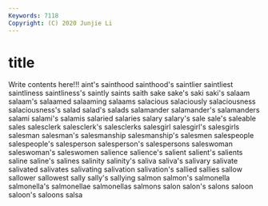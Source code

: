 ```yaml
---
Keywords: 7118
Copyright: (C) 2020 Junjie Li
---
```


# title

Write contents here!!!
aint's
sainthood 
sainthood's 
saintlier 
saintliest 
saintliness 
saintliness's 
saintly 
saints 
saith 
sake
sake's 
saki 
saki's 
salaam 
salaam's 
salaamed 
salaaming 
salaams 
salacious 
salaciously
salaciousness 
salaciousness's 
salad 
salad's 
salads 
salamander 
salamander's 
salamanders 
salami 
salami's
salamis 
salaried 
salaries 
salary 
salary's 
sale 
sale's 
saleable 
sales 
salesclerk
salesclerk's 
salesclerks 
salesgirl 
salesgirl's 
salesgirls 
salesman 
salesman's 
salesmanship 
salesmanship's 
salesmen
salespeople 
salespeople's 
salesperson 
salesperson's 
salespersons 
saleswoman 
saleswoman's 
saleswomen 
salience 
salience's
salient 
salient's 
salients 
saline 
saline's 
salines 
salinity 
salinity's 
saliva 
saliva's
salivary 
salivate 
salivated 
salivates 
salivating 
salivation 
salivation's 
sallied 
sallies 
sallow
sallower 
sallowest 
sally 
sally's 
sallying 
salmon 
salmon's 
salmonella 
salmonella's 
salmonellae
salmonellas 
salmons 
salon 
salon's 
salons 
saloon 
saloon's 
saloons 
salsa 
